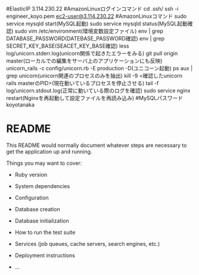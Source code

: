 #ElasticIP
3.114.230.22
#AmazonLinuxログインコマンド
cd .ssh/
ssh -i engineer_koyo.pem ec2-user@3.114.230.22
#AmazonLinuxコマンド
sudo service mysqld start(MySQL起動)
sudo service mysqld status(MySQL起動確認)
sudo vim /etc/environment(環境変数設定ファイル)
env | grep DATABASE_PASSWORD(DATEBASE_PASSWORD確認)
env | grep SECRET_KEY_BASE(SEACET_KEY_BASE確認)
less log/unicorn.stderr.log(unicorn関係で起きたエラーをみる)
git pull origin master(ローカルでの編集をサーバ上のアプリケーションにも反映)
unicorn_rails -c config/unicorn.rb -E production -D(ユニコーン起動)
ps aux | grep unicorn(unicorn関連のプロセスのみを抽出)
kill -9 <確認したunicorn rails masterのPID>(現在動いているプロセスを停止させる)
tail -f log/unicorn.stdout.log(正常に動いている際のログを確認)
sudo service nginx restart(Nginxを再起動して設定ファイルを再読み込み)
#MySQLパスワード
koyotanaka

# README

This README would normally document whatever steps are necessary to get the
application up and running.

Things you may want to cover:

* Ruby version

* System dependencies

* Configuration

* Database creation

* Database initialization

* How to run the test suite

* Services (job queues, cache servers, search engines, etc.)

* Deployment instructions

* ...
